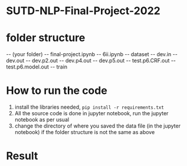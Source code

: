 # SUTD-NLP-Final-Project-2022

# folder structure

-- (your folder)
    -- final-project.ipynb
    -- 6ii.ipynb
    -- dataset
        -- dev.in
        -- dev.out
        -- dev.p2.out
        -- dev.p4.out
        -- dev.p5.out
        -- test.p6.CRF.out
        -- test.p6.model.out
        -- train
# How to run the code

1. install the libraries needed, `pip install -r requirements.txt`
2. All the source code is done in jupyter notebook, run the jupyter notebook as per usual
3. change the directory of where you saved the data file (in the jupyter notebook) if the folder structure is not the same as above

# Result